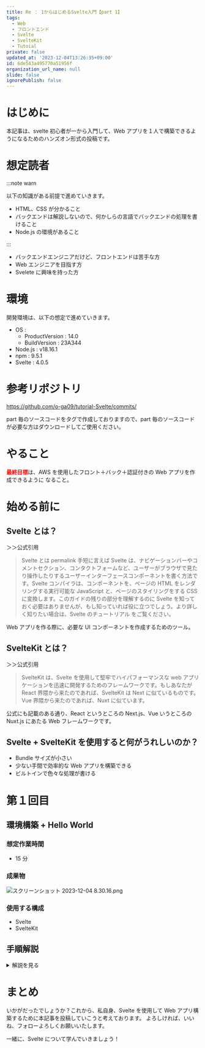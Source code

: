```yaml
---
title: Re ： 1からはじめるSvelte入門【part 1】
tags:
  - Web
  - フロントエンド
  - Svelte
  - SvelteKit
  - Tutoial
private: false
updated_at: '2023-12-04T13:26:35+09:00'
id: 6de543a495770a51956f
organization_url_name: null
slide: false
ignorePublish: false
---
```


# はじめに

本記事は、svelte 初心者が一から入門して、Web アプリを１人で構築できるようになるためのハンズオン形式の投稿です。

# 想定読者

:::note warn

以下の知識がある前提で進めていきます。

- HTML、CSS が分かること
- バックエンドは解説しないので、何かしらの言語でバックエンドの処理を書けること
- Node.js の環境があること

:::

- バックエンドエンジニアだけど、フロントエンドは苦手な方
- Web エンジニアを目指す方
- Svelete に興味を持った方

# 環境

開発環境は、以下の想定で進めていきます。

- OS :
  - ProductVersion : 14.0
  - BuildVersion : 23A344
- Node.js : v18.16.1
- npm : 9.5.1
- Svelte : 4.0.5

# 参考リポジトリ

https://github.com/o-ga09/tutorial-Svelte/commits/

part 毎のソースコードをタグで作成しておりますので、part 毎のソースコードが必要な方はダウンロードしてご使用ください。

# やること

<font color="red">**最終目標**</font>は、AWS を使用したフロント＋バック＋認証付きの Web アプリを作成できるように
なること。

# 始める前に

## Svelte とは？

＞＞公式引用

> Svelte とは permalink
> 手短に言えば Svelte は、ナビゲーションバーやコメントセクション、コンタクトフォームなど、ユーザーがブラウザで見たり操作したりするユーザーインターフェースコンポーネントを書く方法です。Svelte コンパイラは、コンポーネントを、ページの HTML をレンダリングする実行可能な JavaScript と、ページのスタイリングをする CSS に変換します。このガイドの残りの部分を理解するのに Svelte を知っておく必要はありませんが、もし知っていれば役に立つでしょう。より詳しく知りたい場合は、Svelte のチュートリアル をご覧ください。

Web アプリを作る際に、必要な UI コンポーネントを作成するためのツール。

## SvelteKit とは？

＞＞公式引用

> SvelteKit は、Svelte を使用して堅牢でハイパフォーマンスな web アプリケーションを迅速に開発するためのフレームワークです。もしあなたが React 界隈から来たのであれば、SvelteKit は Next に似ているものです。Vue 界隈から来たのであれば、Nuxt に似ています。

公式にも記載のある通り、React というところの Next.js、Vue いうところの Nuxt.js にあたる Web フレームワークです。

## Svelte + SvelteKit を使用すると何がうれしいのか？

- Bundle サイズが小さい
- 少ない手間で効率的な Web アプリを構築できる
- ビルトインで色々な処理が書ける

# 第１回目

## 環境構築 + Hello World

### 想定作業時間

- 15 分

### 成果物

![スクリーンショット 2023-12-04 8.30.16.png](https://qiita-image-store.s3.ap-northeast-1.amazonaws.com/0/1312905/40529bc4-1aef-5fa5-7ce0-e9c5d47e0c00.png)

### 使用する構成

- Svelte
- SvelteKit

## 手順解説

<details><summary>解説を見る</summary>

1 . Svelte プロジェクトを作成する

```bash
npm create svelte@latest [好きなプロジェクト名]
cd [プロジェクト名]
npm install
```

<br>

2 . 一度、公式が用意したサンプルが動作するか確認する

```bash
npm run dev
```

<br>

3 . 不要なファイル削除する

- about ディレクトリ
- sverdle ディレクトリ
- src/Counter.svelte

<br>

4 . Hello World を書く

```html:src/routes/+layout.svelte
<script>
</script>

<div class="app">
	<main>
		<slot />
	</main>
</div>

<style>
	/* root layout style */
	main {
		width: 100%;
		height: 100vh;
	}
</style>
```

```html:src/routes/+page.svelte
<script>
</script>

<svelte:head>
	<title>Home</title>
	<meta name="description" content="Svelte demo app" />
</svelte:head>

<h1>Hello World !</h1>

<style>
	h1 {
		text-align: center;
	}
</style>
```

</details>

# まとめ

いかがだったでしょうか？これから、私自身、Svelte を使用して Web アプリ構築するために本記事を投稿していこうと考えております。
よろしければ、いいね、フォローよろしくお願いいたします。

一緒に、Svelte について学んでいきましょう！
